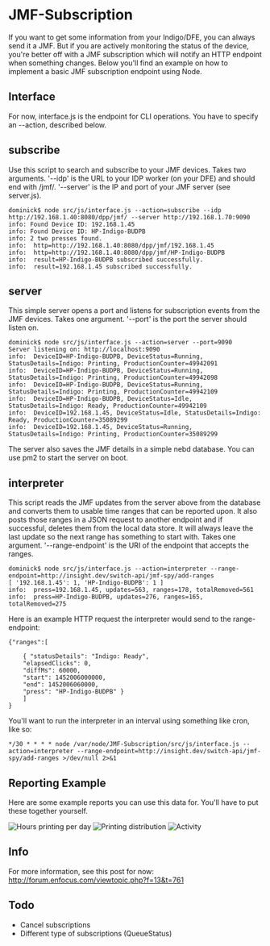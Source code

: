 # JMF-Subscription
If you want to get some information from your Indigo/DFE, you can always send it a JMF. But if you are actively monitoring the status of the device, you're better off with a JMF subscription which will notify an HTTP endpoint when something changes. Below you'll find an example on how to implement a basic JMF subscription endpoint using Node.

## Interface
For now, interface.js is the endpoint for CLI operations. You have to specify an --action, described below. 

## subscribe
Use this script to search and subscribe to your JMF devices. Takes two arguments. '--idp' is the URL to your IDP worker (on your DFE) and should end with /jmf/. '--server' is the IP and port of your JMF server (see server.js).

```
dominick$ node src/js/interface.js --action=subscribe --idp http://192.168.1.40:8080/dpp/jmf/ --server http://192.168.1.70:9090
info: Found Device ID: 192.168.1.45
info: Found Device ID: HP-Indigo-BUDPB
info: 2 two presses found.
info:  http=http://192.168.1.40:8080/dpp/jmf/192.168.1.45
info:  http=http://192.168.1.40:8080/dpp/jmf/HP-Indigo-BUDPB
info:  result=HP-Indigo-BUDPB subscribed successfully.
info:  result=192.168.1.45 subscribed successfully.
```

## server
This simple server opens a port and listens for subscription events from the JMF devices. Takes one argument. '--port' is the port the server should listen on.

```
dominick$ node src/js/interface.js --action=server --port=9090
Server listening on: http://localhost:9090
info:  DeviceID=HP-Indigo-BUDPB, DeviceStatus=Running, StatusDetails=Indigo: Printing, ProductionCounter=49942091
info:  DeviceID=HP-Indigo-BUDPB, DeviceStatus=Running, StatusDetails=Indigo: Printing, ProductionCounter=49942098
info:  DeviceID=HP-Indigo-BUDPB, DeviceStatus=Running, StatusDetails=Indigo: Printing, ProductionCounter=49942109
info:  DeviceID=HP-Indigo-BUDPB, DeviceStatus=Idle, StatusDetails=Indigo: Ready, ProductionCounter=49942109
info:  DeviceID=192.168.1.45, DeviceStatus=Idle, StatusDetails=Indigo: Ready, ProductionCounter=35089299
info:  DeviceID=192.168.1.45, DeviceStatus=Running, StatusDetails=Indigo: Printing, ProductionCounter=35089299

```

The server also saves the JMF details in a simple nebd database. You can use pm2 to start the server on boot.

## interpreter
This script reads the JMF updates from the server above from the database and converts them to usable time ranges that can be reported upon. It also posts those ranges in a JSON request to another endpoint and if successful, deletes them from the local data store. It will always leave the last update so the next range has something to start with. Takes one argument. '--range-endpoint' is the URI of the endpoint that accepts the ranges.

```
dominick$ node src/js/interface.js --action=interpreter --range-endpoint=http://insight.dev/switch-api/jmf-spy/add-ranges
[ '192.168.1.45': 1, 'HP-Indigo-BUDPB': 1 ]
info:  press=192.168.1.45, updates=563, ranges=178, totalRemoved=561
info:  press=HP-Indigo-BUDPB, updates=276, ranges=165, totalRemoved=275

```

Here is an example HTTP request the interpreter would send to the range-endpoint:

```
{"ranges":[ 
    
    { "statusDetails": "Indigo: Ready",
    "elapsedClicks": 0,
    "diffMs": 60000,
    "start": 1452006000000,
    "end": 1452006060000,
    "press": "HP-Indigo-BUDPB" }
    ]
}
```

You'll want to run the interpreter in an interval using something like cron, like so:

```
*/30 * * * * node /var/node/JMF-Subscription/src/js/interface.js --action=interpreter --range-endpoint=http://insight.dev/switch-api/jmf-spy/add-ranges >/dev/null 2>&1
```

## Reporting Example
Here are some example reports you can use this data for. You'll have to put these together yourself.

![Hours printing per day](https://i.imgur.com/38bRPFB.png)
![Printing distribution](https://i.imgur.com/Tj8OAvB.png)
![Activity](https://i.imgur.com/vTWFxxh.png)

## Info
For more information, see this post for now: http://forum.enfocus.com/viewtopic.php?f=13&t=761

## Todo
- Cancel subscriptions
- Different type of subscriptions (QueueStatus)
